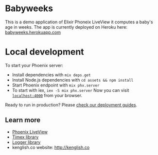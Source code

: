 # Babyweeks

This is a demo application of Elixir Phoneix LiveView it computes a baby's age in weeks. The app is currently deployed on Heroku here: [babyweeks.herokuapp.com](https://babyweeks.herokuapp.com)

# Local development

To start your Phoenix server:

  * Install dependencies with `mix deps.get`
  * Install Node.js dependencies with `cd assets && npm install`
  * Start Phoenix endpoint with `mix phx.server`
  * To start with iex, `iex -S mix phx.server`
Now you can visit [`localhost:4000`](http://localhost:4000) from your browser.

Ready to run in production? Please [check our deployment guides](https://hexdocs.pm/phoenix/deployment.html).



## Learn more
  * [Phoenix LiveView](https://github.com/phoenixframework/phoenix_live_view)
  * [Timex library](https://hexdocs.pm/timex/Timex.html)
  * [Logger library](https://hexdocs.pm/timex/Timex.html)
  * kenglish.co website: http://kenglish.co
